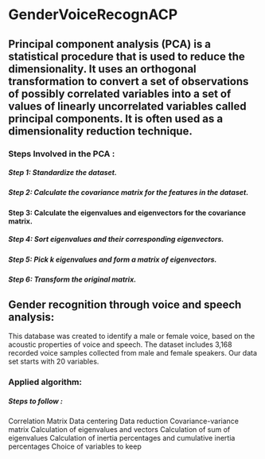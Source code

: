 # GenderVoiceRecognACP

## Principal component analysis (PCA) is a statistical procedure that is used to reduce the dimensionality. It uses an orthogonal transformation to convert a set of observations of possibly correlated variables into a set of values of linearly uncorrelated variables called principal components. It is often used as a dimensionality reduction technique.

### Steps Involved in the PCA : 

##### Step 1: Standardize the dataset.

#####  Step 2: Calculate the covariance matrix for the features in the dataset.

#### Step 3: Calculate the eigenvalues and eigenvectors for the covariance matrix.

##### Step 4: Sort eigenvalues and their corresponding eigenvectors.

##### Step 5: Pick k eigenvalues and form a matrix of eigenvectors.

##### Step 6: Transform the original matrix.

## Gender recognition through voice and speech analysis:

This database was created to identify a male or female voice, based on the acoustic properties of voice and speech.
The dataset includes 3,168 recorded voice samples collected from male and female speakers.
Our data set starts with 20 variables.

### Applied algorithm:
##### Steps to follow :
Correlation Matrix
Data centering
Data reduction
Covariance-variance matrix
Calculation of eigenvalues and vectors
Calculation of sum of eigenvalues
Calculation of inertia percentages and cumulative inertia percentages
Choice of variables to keep
